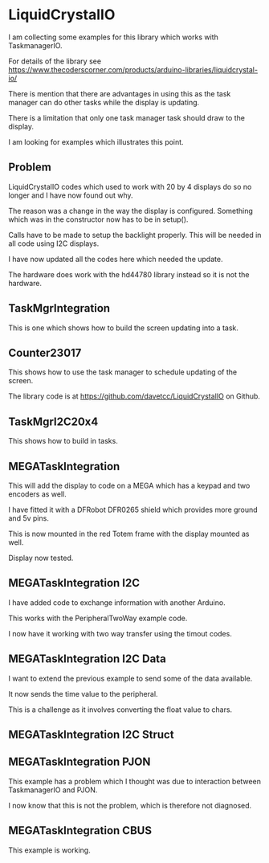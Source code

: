 # LiquidCrystalIO
 
 I am collecting some examples for this library which works with TaskmanagerIO.
  
 For details of the library see https://www.thecoderscorner.com/products/arduino-libraries/liquidcrystal-io/
 
 There is mention that there are advantages in using this as the task manager can do other tasks while the display is updating.
 
 There is a limitation that only one task manager task should draw to the display.
 
 I am looking for examples which illustrates this point.
 
 ## Problem
 
 LiquidCrystalIO codes which used to work with 20 by 4 displays do so no longer and I have now found out why.
 
 The reason was a change in the way the display is configured. Something which was in the constructor now has to be in setup().
 
 Calls have to be made to setup the backlight properly. This will be needed in all code using I2C displays.
 
 I have now updated all the codes here which needed the update.
 
 The hardware does work with the hd44780 library instead so it is not the hardware.
 
 ## TaskMgrIntegration 
 
 This is one which shows how to build the screen updating into a task.
 
 ## Counter23017 
 
 This shows how to use the task manager to schedule updating of the screen.
 
 The library code is at https://github.com/davetcc/LiquidCrystalIO on Github.
 
 ## TaskMgrI2C20x4 
 
 This shows how to build in tasks.
 
 ## MEGATaskIntegration 
 
 This will add the display to code on a MEGA which has a keypad and two encoders as well.
 
 I have fitted it with a DFRobot DFR0265 shield which provides more ground and 5v pins.
 
 This is now mounted in the red Totem frame with the display mounted as well.
 
 Display now tested.
 
 ## MEGATaskIntegration I2C
 
 I have added code to exchange information with another Arduino.
 
 This works with the PeripheralTwoWay example code.
 
 I now have it working with two way transfer using the timout codes.
 
 ## MEGATaskIntegration I2C Data

 I want to extend the previous example to send some of the data available.
 
 It now sends the time value to the peripheral.
 
 This is a challenge as it involves converting the float value to chars.
 
 ## MEGATaskIntegration I2C Struct
 
 ## MEGATaskIntegration PJON
 
 This example has a problem which I thought was due to interaction between TaskmanagerIO and PJON.
 
 I now know that this is not the problem, which is therefore not diagnosed.
 
 ## MEGATaskIntegration CBUS
 
 This example is working.
 
